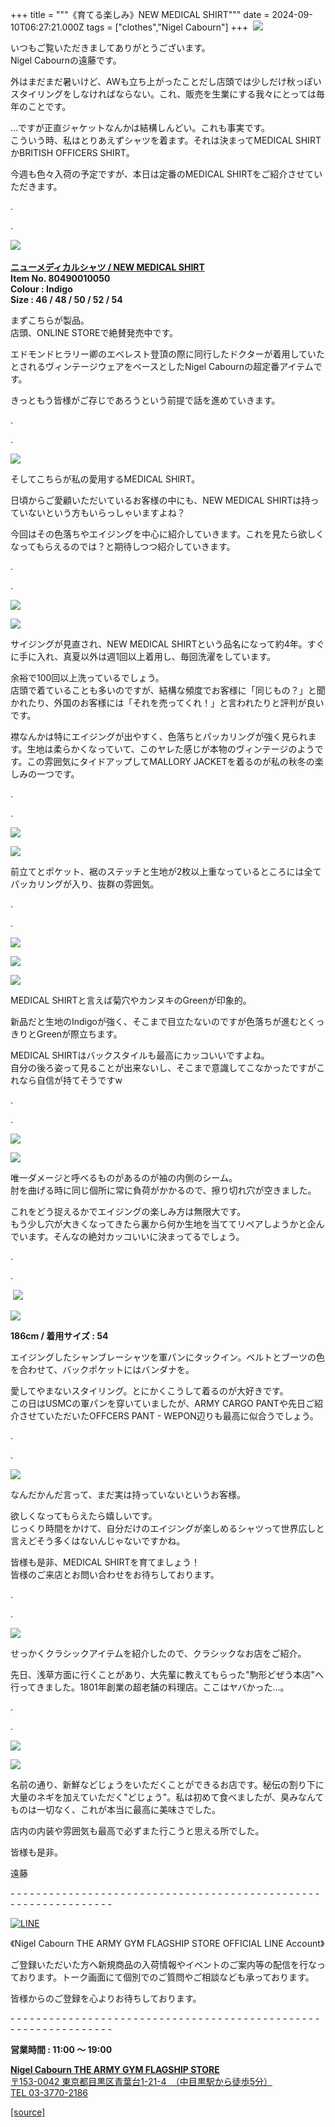 +++
title = """《育てる楽しみ》NEW MEDICAL SHIRT"""
date = 2024-09-10T06:27:21.000Z
tags = ["clothes","Nigel Cabourn"]
+++
 ![](https://cdn.shopify.com/s/files/1/0094/9295/5196/files/IMG_2478_480x480.jpg?v=1725871578)

いつもご覧いただきましてありがとうございます。  
Nigel Cabournの遠藤です。

外はまだまだ暑いけど、AWも立ち上がったことだし店頭では少しだけ秋っぽいスタイリングをしなければならない。これ、販売を生業にする我々にとっては毎年のことです。

…ですが正直ジャケットなんかは結構しんどい。これも事実です。  
こういう時、私はとりあえずシャツを着ます。それは決まってMEDICAL SHIRTかBRITISH OFFICERS SHIRT。

今週も色々入荷の予定ですが、本日は定番のMEDICAL SHIRTをご紹介させていただきます。

.

.

![](https://cdn.shopify.com/s/files/1/0094/9295/5196/files/IMG_2355_e6b2a213-12cb-49ad-a363-06f31156a580_480x480.jpg?v=1725871579) 

[**ニューメディカルシャツ / NEW MEDICAL SHIRT**](https://cabourn.jp/products/80490010050)  
**Item No. 80490010050**  
**Colour : Indigo**  
**Size : 46 / 48 / 50 / 52 / 54**

まずこちらが製品。  
店頭、ONLINE STOREで絶賛発売中です。

エドモンドヒラリー卿のエベレスト登頂の際に同行したドクターが着用していたとされるヴィンテージウェアをベースとしたNigel Cabournの超定番アイテムです。

きっともう皆様がご存じであろうという前提で話を進めていきます。

.

.

![](https://cdn.shopify.com/s/files/1/0094/9295/5196/files/IMG_2354_fbe76d57-af1d-40cb-b6bc-c6e1202c42b5_480x480.jpg?v=1725871579)

そしてこちらが私の愛用するMEDICAL SHIRT。

日頃からご愛顧いただいているお客様の中にも、NEW MEDICAL SHIRTは持っていないという方もいらっしゃいますよね？

今回はその色落ちやエイジングを中心に紹介していきます。これを見たら欲しくなってもらえるのでは？と期待しつつ紹介していきます。

.

.

![](https://cdn.shopify.com/s/files/1/0094/9295/5196/files/IMG_2545_59eeabcb-acc8-4292-966b-59acc9100636_480x480.jpg?v=1725871579)

![](https://cdn.shopify.com/s/files/1/0094/9295/5196/files/IMG_2518_480x480.jpg?v=1725871579)

サイジングが見直され、NEW MEDICAL SHIRTという品名になって約4年。すぐに手に入れ、真夏以外は週1回以上着用し、毎回洗濯をしています。

余裕で100回以上洗っているでしょう。  
店頭で着ていることも多いのですが、結構な頻度でお客様に「同じもの？」と聞かれたり、外国のお客様には「それを売ってくれ！」と言われたりと評判が良いです。

襟なんかは特にエイジングが出やすく、色落ちとパッカリングが強く見られます。生地は柔らかくなっていて、このヤレた感じが本物のヴィンテージのようです。この雰囲気にタイドアップしてMALLORY JACKETを着るのが私の秋冬の楽しみの一つです。

.

.

![](https://cdn.shopify.com/s/files/1/0094/9295/5196/files/IMG_2513_b1d1fc27-54fd-43e3-a64f-a4bab624abed_480x480.jpg?v=1725871580)

![](https://cdn.shopify.com/s/files/1/0094/9295/5196/files/IMG_2527_3a6f5f5a-27a6-4b0f-b7a7-ecd276038a75_480x480.jpg?v=1725871579)

前立てとポケット、裾のステッチと生地が2枚以上重なっているところには全てパッカリングが入り、抜群の雰囲気。

.

.

![](https://cdn.shopify.com/s/files/1/0094/9295/5196/files/IMG_2501_480x480.jpg?v=1725871579)

![](https://cdn.shopify.com/s/files/1/0094/9295/5196/files/IMG_2506_b165ecce-8685-4a1d-8b33-44404b45cfdc_480x480.jpg?v=1725871579)

![](https://cdn.shopify.com/s/files/1/0094/9295/5196/files/IMG_2522_dd14d07b-fb05-4d92-bc6f-312b98cd4a1f_480x480.jpg?v=1725871579)

MEDICAL SHIRTと言えば菊穴やカンヌキのGreenが印象的。

新品だと生地のIndigoが強く、そこまで目立たないのですが色落ちが進むとくっきりとGreenが際立ちます。

MEDICAL SHIRTはバックスタイルも最高にカッコいいですよね。  
自分の後ろ姿って見ることが出来ないし、そこまで意識してこなかったですがこれなら自信が持てそうですw

.

.

![](https://cdn.shopify.com/s/files/1/0094/9295/5196/files/IMG_2497_480x480.jpg?v=1725871579)

![](https://cdn.shopify.com/s/files/1/0094/9295/5196/files/IMG_2489_480x480.jpg?v=1725871578)

唯一ダメージと呼べるものがあるのが袖の内側のシーム。  
肘を曲げる時に同じ個所に常に負荷がかかるので、擦り切れ穴が空きました。

これをどう捉えるかでエイジングの楽しみ方は無限大です。  
もう少し穴が大きくなってきたら裏から何か生地を当ててリペアしようかと企んでいます。そんなの絶対カッコいいに決まってるでしょう。

.

.

 **![](https://cdn.shopify.com/s/files/1/0094/9295/5196/files/IMG_2359_f72b3d8d-a296-46ca-a4fe-16a040ddf207_480x480.jpg?v=1725871579)**

**![](https://cdn.shopify.com/s/files/1/0094/9295/5196/files/IMG_2402_89080b4f-d179-4239-9a7c-d6e180d665b8_480x480.jpg?v=1725871579)**

**186cm / 着用サイズ : 54**

エイジングしたシャンブレーシャツを軍パンにタックイン。ベルトとブーツの色を合わせて、バックポケットにはバンダナを。

愛してやまないスタイリング。とにかくこうして着るのが大好きです。  
この日はUSMCの軍パンを穿いていましたが、ARMY CARGO PANTや先日ご紹介させていただいたOFFCERS PANT - WEPON辺りも最高に似合うでしょう。

.

.

![](https://cdn.shopify.com/s/files/1/0094/9295/5196/files/IMG_2340_480x480.jpg?v=1725947482)

なんだかんだ言って、まだ実は持っていないというお客様。

欲しくなってもらえたら嬉しいです。  
じっくり時間をかけて、自分だけのエイジングが楽しめるシャツって世界広しと言えどそう多くはないんじゃないですかね。

皆様も是非、MEDICAL SHIRTを育てましょう！  
皆様のご来店とお問い合わせをお待ちしております。

.

.

![](https://cdn.shopify.com/s/files/1/0094/9295/5196/files/IMG_5962_480x480.jpg?v=1725948022)

せっかくクラシックアイテムを紹介したので、クラシックなお店をご紹介。

先日、浅草方面に行くことがあり、大先輩に教えてもらった"駒形どぜう本店"へ行ってきました。1801年創業の超老舗の料理店。ここはヤバかった…。

.

.

![](https://cdn.shopify.com/s/files/1/0094/9295/5196/files/IMG_5963_ef7c302f-bdd9-4e8f-be94-7d41f0c6c5a8_480x480.jpg?v=1725948022)

![](https://cdn.shopify.com/s/files/1/0094/9295/5196/files/IMG_5965_33329627-48d3-46de-9a8a-301644a671c9_480x480.jpg?v=1725948022)

名前の通り、新鮮などじょうをいただくことができるお店です。秘伝の割り下に大量のネギを加えていただく"どじょう"。私は初めて食べましたが、臭みなんてものは一切なく、これが本当に最高に美味さでした。

店内の内装や雰囲気も最高で必ずまた行こうと思える所でした。

皆様も是非。

遠藤

\- - - - - - - - - - - - - - - - - - - - - - - - - - - - - - - - - - - - - - - - - - - - - - - - - - - - - - - - - - - - - - - -  

[![LINE](https://cdn.shopify.com/s/files/1/0094/9295/5196/files/ja_600x600.png?v=1631941030)](https://lin.ee/NpdpRpF)

《Nigel Cabourn THE ARMY GYM FLAGSHIP STORE OFFICIAL LINE Account》

ご登録いただいた方へ新規商品の入荷情報やイベントのご案内等の配信を行なっております。トーク画面にて個別でのご質問やご相談なども承っております。

皆様からのご登録を心よりお待ちしております。

\- - - - - - - - - - - - - - - - - - - - - - - - - - - - - - - - - - - - - - - - - - - - - - - - - - - - - - - - - - - - - - - - 

**営業時間 : 11:00 〜 19:00**

[**Nigel Cabourn THE ARMY GYM FLAGSHIP STORE**](https://cabourn.jp/pages/flagship)  
[〒153-0042 東京都目黒区青葉台1-21-4　（中目黒駅から徒歩5分）](https://cabourn.jp/pages/flagship)  
[TEL 03-3770-2186](https://cabourn.jp/pages/flagship)

[[source]](https://cabourn.jp/blogs/shop-info/flagship20240910)
